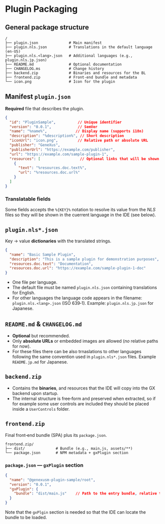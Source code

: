 # Plugin Packaging

## General package structure

```
/
├── plugin.json              # Main manifest
├── plugin.nls.json          # Translations in the default language (en‑US)
├── plugin.nls.<lang>.json   # Additional languages (e.g., plugin.nls.jp.json)
├── README.md                # Optional documentation
├── CHANGELOG.ms             # Change history
├── backend.zip              # Binaries and resources for the BL
├── frontend.zip             # Front‑end bundle and metadata
└── icon.png                 # Icon for the plugin
```

## Manifest `plugin.json`

**Required** file that describes the plugin.

```json
{
  "id": "PluginSample",          // Unique identifier
  "version": "0.0.1",            // SemVer
  "name": "%name%",             // Display name (supports i18n)
  "description": "%description%", // Short description
  "iconUrl": "icon.png",         // Relative path or absolute URL
  "publisher": "GeneXus",
  "publisherUrl": "https://example.com/publisher",
  "url": "https://example.com/sample-plugin-1",
  "resources": [                  // Optional links that will be shown in the Resources section in the details view for the plugin in the IDE
    {
      "text": "%resources.doc.text%",
      "url": "%resources.doc.url%"
    }
  ]
}
```

### Translatable fields

Some fields accepts the `%{KEY}%` notation to resolve its value from the *NLS* files so they will be shown in the cuerrent language in the IDE (see below).

## `plugin.nls*.json`

Key → value **dictionaries** with the translated strings.

```json
{
  "name": "Basic Sample Plugin",
  "description": "This is a sample plugin for demonstration purposes",
  "resources.doc.text": "Documentation",
  "resources.doc.url": "https://example.com/sample-plugin-1-doc"
}
```

- One file per language.
- The default file must be named `plugin.nls.json` containing translations for English.
- For other languages the language code appears in the filename: `plugin.nls.<lang>.json` (ISO 639‑1). Example: `plugin.nls.jp.json` for Japanese.

## `README.md` & `CHANGELOG.md`

- **Optional** but recommended.
- Only **absolute URLs** or embedded images are allowed (*no* relative paths for now).
- For these files there can be also trnaslations to other languages following the same convention used in `plugin.nls*.json` files. Example `README.jp.md` for Japanese.

## `backend.zip`

- Contains the **binaries**, and resources that the IDE will copy into the GX backend upon startup.
- The internal structure is free‑form and preserved when extracted, so if for example some user controls are included they should be placed inside a `UserControls` folder.

## `frontend.zip`

Final front‑end bundle (SPA) plus its `package.json`.

```
frontend.zip/
├── dist/              # Bundle (e.g., main.js, assets/**)
└── package.json       # NPM metadata + gxPlugin section
```

### `package.json` — `gxPlugin` section

```json
{
  "name": "@genexusm-plugin-sample/root",
  "version": "0.0.1",
  "gxPlugin": {
    "bundle": "dist/main.js"    // Path to the entry bundle, relative to package.json
  }
}
```

Note that the `gxPlgin` section is needed so that the IDE can locate the bundle to be loaded.


